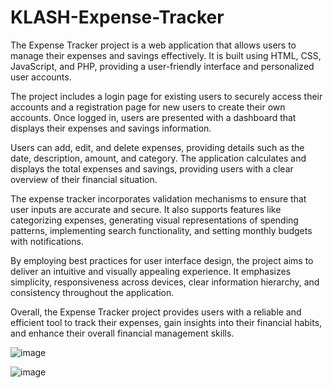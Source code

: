 # KLASH-Expense-Tracker

The Expense Tracker project is a web application that allows users to manage their expenses and savings effectively. It is built using HTML, CSS, JavaScript, and PHP, providing a user-friendly interface and personalized user accounts.

The project includes a login page for existing users to securely access their accounts and a registration page for new users to create their own accounts. Once logged in, users are presented with a dashboard that displays their expenses and savings information.

Users can add, edit, and delete expenses, providing details such as the date, description, amount, and category. The application calculates and displays the total expenses and savings, providing users with a clear overview of their financial situation.

The expense tracker incorporates validation mechanisms to ensure that user inputs are accurate and secure. It also supports features like categorizing expenses, generating visual representations of spending patterns, implementing search functionality, and setting monthly budgets with notifications.

By employing best practices for user interface design, the project aims to deliver an intuitive and visually appealing experience. It emphasizes simplicity, responsiveness across devices, clear information hierarchy, and consistency throughout the application.

Overall, the Expense Tracker project provides users with a reliable and efficient tool to track their expenses, gain insights into their financial habits, and enhance their overall financial management skills.

![image](https://github.com/HarshithaVemuri24/KLASH-Expense-Tracker/assets/91493643/14491f46-591b-41a5-9aff-79b863c6d7b7)

![image](https://github.com/HarshithaVemuri24/KLASH-Expense-Tracker/assets/91493643/958637d8-cfdc-4de8-a0c3-2da8d9cba737)
